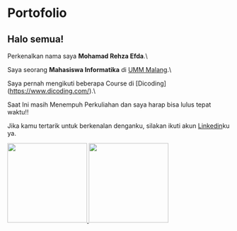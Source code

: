 # Portofolio
## Halo semua! 

Perkenalkan nama saya **Mohamad Rehza Efda**.\

Saya seorang **Mahasiswa Informatika** di [UMM Malang](https://www.umm.ac.id/).\

Saya pernah mengikuti beberapa Course di [Dicoding] (https://www.dicoding.com/).\

Saat Ini masih Menempuh Perkuliahan dan saya harap bisa lulus tepat waktu!!

Jika kamu tertarik untuk berkenalan denganku, silakan ikuti akun [Linkedin](https://www.linkedin.com/in/moh-rehza-286173264/)ku ya.


<p align="left">
<a href="https://github.com/Refda03">
  <img height="180em" src="https://github-readme-stats-eight-theta.vercel.app/api?username=Refda03&show_icons=true&theme=algolia&include_all_commits=true&count_private=true"/>
  <img height="180em" src="https://github-readme-stats-eight-theta.vercel.app/api/top-langs/?username=gilangadhan&layout=compact&langs_count=8&theme=algolia"/>
</a>
</p>

